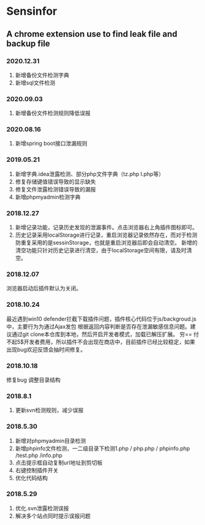 # Sensinfor

## A chrome extension use to find leak file and backup file
### 2020.12.31
1. 新增备份文件检测字典
2. 新增sql文件检测

### 2020.09.03
1. 新增备份文件检测规则降低误报


### 2020.08.16
1. 新增spring boot接口泄漏规则

### 2019.05.21
1. 新增字典.idea泄露检测、部分php文件字典（tz.php l.php等）
2. 修复存储键值错误导致的显示缺失
3. 修复文件泄露检测错误导致的漏报
4. 新增phpmyadmin检测字典


### 2018.12.27 
1. 新增记录功能，记录历史发现的泄漏事件。点击浏览器右上角插件图标即可。
2. 历史记录采用localStorage进行记录，重启浏览器记录依然存在，而对于检测防重复采用的是sessinStorage，也就是重启浏览器后即会自动清空。
新增的清空功能只针对历史记录进行清空，由于localStorage空间有限，请及时清空。


### 2018.12.07 
浏览器启动后插件默认为关闭。

### 2018.10.24
最近遇到win10 defender拦截下载插件问题，插件核心代码位于js/backgroud.js中，主要行为为通过Ajax发包
根据返回内容判断是否存在泄漏敏感信息问题。建议通过git clone本仓库到本地，然后开启开发者模式，加载已解压扩展。
穷== 付不起5$开发者费用，所以插件不会出现在商店中，目前插件已经比较稳定，如果出现bug欢迎反馈会抽时间修复。

### 2018.10.18 
修复bug 调整目录结构


### 2018.8.1
1. 更新svn检测规则，减少误报


### 2018.5.30

1. 新增对phpmyadmin目录检测
2. 新增phpinfo文件检测，一二级目录下检测1.php / php.php / phpinfo.php /test.php /info.php
3. 点击提示框自动复制url地址到剪切板
4. 右键控制插件开关
5. 优化代码结构


### 2018.5.29

1. 优化.svn泄露检测误报
2. 解决多个站点同时提示误报问题
